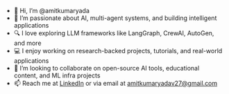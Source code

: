 - 👋 Hi, I’m @amitkumaryada  
- 🧠 I’m passionate about AI, multi-agent systems, and building intelligent applications  
- 🔍 I love exploring LLM frameworks like LangGraph, CrewAI, AutoGen, and more  
- 💻 I enjoy working on research-backed projects, tutorials, and real-world applications  
- 🤝 I’m looking to collaborate on open-source AI tools, educational content, and ML infra projects  
- 📫 Reach me at [LinkedIn](https://www.linkedin.com/in/amit-kumar-yadav-b373b2138/) or via email at amitkumaryadav27@gmail.com  


<!---
amitkumaryada/amitkumaryada is a ✨ special ✨ repository because its `README.md` (this file) appears on your GitHub profile.
You can click the Preview link to take a look at your changes.
--->
